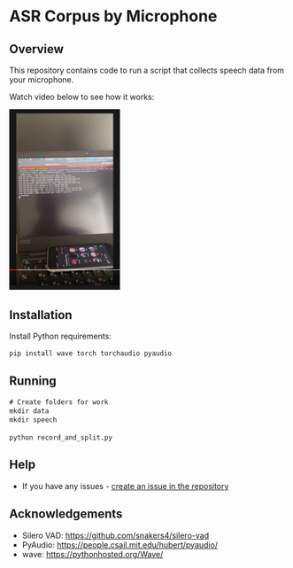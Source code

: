 # ASR Corpus by Microphone

## Overview

This repository contains code to run a script that collects speech data from your microphone.

Watch video below to see how it works:

<a href="https://www.youtube.com/watch?v=WLPNZElikOc"><img src="./demo.png" width="200"></a>

## Installation

Install Python requirements:

```
pip install wave torch torchaudio pyaudio
```

## Running

```
# Create folders for work
mkdir data
mkdir speech

python record_and_split.py
```

## Help

- If you have any issues - [create an issue in the repository](https://github.com/egorsmkv/asr-corpus-by-microphone/issues/new)

## Acknowledgements

- Silero VAD: https://github.com/snakers4/silero-vad
- PyAudio: https://people.csail.mit.edu/hubert/pyaudio/
- wave: https://pythonhosted.org/Wave/
